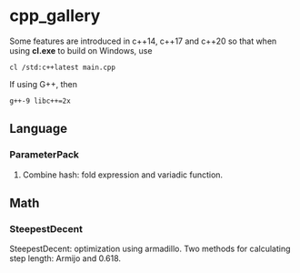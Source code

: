 # cpp_gallery
Some features are introduced in c++14, c++17 and c++20 so that when using **cl.exe** to build on Windows, use 
```dos
cl /std:c++latest main.cpp
```
If using G++, then
```terminal
g++-9 libc++=2x
```

## Language
### ParameterPack
1. Combine hash: fold expression and variadic function.

## Math
### SteepestDecent
SteepestDecent: optimization using armadillo. Two methods for calculating step length: Armijo and 0.618.

